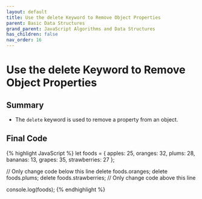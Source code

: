 ```yaml
---
layout: default
title: Use the delete Keyword to Remove Object Properties
parent: Basic Data Structures
grand_parent: JavaScript Algorithms and Data Structures
has_children: false
nav_order: 16
---
```

# Use the delete Keyword to Remove Object Properties
## Summary
- The `delete` keyword is used to remove a property from an object.

## Final Code

{% highlight JavaScript %}
let foods = {
  apples: 25,
  oranges: 32,
  plums: 28,
  bananas: 13,
  grapes: 35,
  strawberries: 27
};

// Only change code below this line
delete foods.oranges;
delete foods.plums;
delete foods.strawberries;
// Only change code above this line

console.log(foods);
{% endhighlight %}